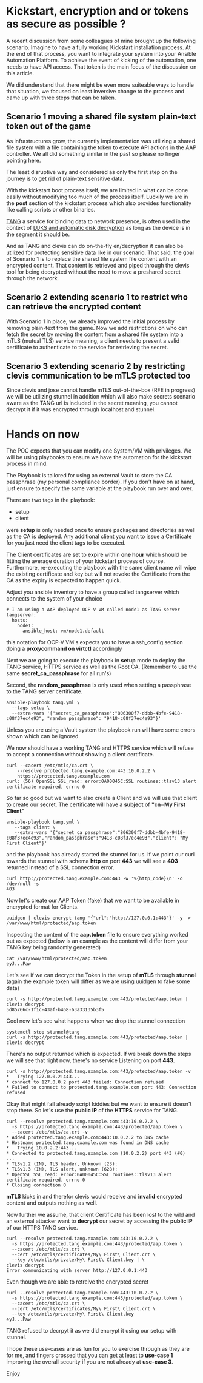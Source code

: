 # Kickstart, encryption and or tokens as secure as possible ?

A recent discussion from some colleagues of mine brought up the following scenario. Imagine to have a fully working Kickstart installation process. At the end of that process, you want to integrate your system into your Ansible Automation Platform. To achieve the event of kicking of the automation, one needs to have API access. That token is the main focus of the discussion on this article.

We did understand that there might be even more suiteable ways to handle that situation, we focused on least inversive change to the process and came up with three steps that can be taken.


## Scenario 1 moving a shared file system plain-text token out of the game
As infrastructures grow, the currently implementation was utilizing a shared file system with a file containing the token to execute API actions in the AAP controller. We all did something similar in the past so please no finger pointing here.

The least disruptive way and considered as only the first step on the journey is to get rid of plain-text sensitive data. 

With the kickstart boot process itself, we are limited in what can be done easily without modifying too much of the process itself. Luckily we are in the **post** section of the kickstart process which also provides functionality like calling scripts or other binaries.

[TANG](https://github.com/latchset/tang) a service for binding data to network presence, is often used in the context of [LUKS and automatic disk decryption](https://github.com/latchset/clevis?tab=readme-ov-file#clevis-configuration) as long as the device is in the segment it should be.

And as TANG and clevis can do on-the-fly en/decryption it can also be utilized for protecting sensitive data like in our scenario. That said, the goal of Scenario 1 is to replace the shared file system file content with an encrypted content. That content is retrieved and piped through the clevis tool for being decrypted without the need to move a preshared secret through the network.

## Scenario 2 extending scenario 1 to restrict who can retrieve the encrypted content 
With Scenario 1 in place, we already improved the initial process by removing plain-text from the game. Now we add restrictions on who can fetch the secret by moving the content from a shared file system into a mTLS (mutual TLS) service meaning, a client needs to present a valid certificate to authenticate to the service for retrieving the secret.

## Scenario 3 extending scenario 2 by restricting clevis communication to be mTLS protected too
Since clevis and jose cannot handle mTLS out-of-the-box (RFE in progress)  we will be utilizing stunnel in addition which will also make secrets scenario aware as the TANG url is included in the secret meaning, you cannot decrypt it if it was encrypted through localhost and stunnel.



# Hands on now 
The POC expects that you can modify one System/VM with privileges. We will be using playbooks to ensure we have the automation  for the kickstart process in mind.

The Playbook is tailored for using an external Vault to store the CA passphrase (my personal compliance border). If you don't have on at hand, just ensure to specify the same variable at the playbook run over and over.

There are two tags in the playbook:

* setup
* client

were **setup** is only needed once to ensure packages and directories as well as the CA is deployed. Any additional client you want to issue a Certificate for you just need the client tags to be executed.

The Client certificates are set to expire within **one hour** which should be fitting the average duration of your kickstart process of course. Furthermore, re-executing the playbook with the same client name will wipe the existing certificate and key but will not revoke the Certificate from the CA as the expiry is expected to happen quick.

Adjust you ansible inventory to have a group called tangserver which connects to the system of your choice 

```
# I am using a AAP deployed OCP-V VM called node1 as TANG server
tangserver:
  hosts:
    node1:
      ansible_host: vm/node1.default
```

this notation for OCP-V VM's expects you to have a ssh_config section doing a **proxycommand on virtctl** accordingly

Next we are going to execute the playbook in **setup** mode to deploy the TANG service, HTTPS service as well as the Root CA. (Remember to use the same **secret_ca_passphrase** for all run's)

Second, the **random_passphrase** is only used when setting a passphrase to the TANG server certificate.

```
ansible-playbook tang.yml \
  --tags setup \
  --extra-vars '{"secret_ca_passphrase":"806300f7-ddbb-4bfe-9418-c08f37ec4e93", "random_passphrase": "9418-c08f37ec4e93"}'
```

Unless you are using a Vault system the playbook run will have some errors shown which can be ignored.

We now should have a working TANG and HTTPS service which will refuse to accept a connection without showing a client certificate.

```
curl --cacert /etc/mtls/ca.crt \
    --resolve protected.tang.example.com:443:10.0.2.2 \
    https://protected.tang.example.com
curl: (56) OpenSSL SSL_read: error:0A00045C:SSL routines::tlsv13 alert certificate required, errno 0
```

So far so good but we want to also create a Client and we will use that client to create our secret. The certificate will have a **subject** of **"cn=My First Client"**

```
ansible-playbook tang.yml \
   --tags client \
   --extra-vars '{"secret_ca_passphrase":"806300f7-ddbb-4bfe-9418-c08f37ec4e93","random_passphrase":"9418-c08f37ec4e93","client": "My First Client"}'
```

and the playbook has already started the stunnel for us. If we point our curl towards the stunnel  with schema **http** on port **443** we will see a **403** returned instead of a SSL connection error.

```
curl http://protected.tang.example.com:443 -w '%{http_code}\n' -o /dev/null -s
403
```

Now let's create our AAP Token (fake) that we want to be available in encrypted format for Clients.

```
uuidgen | clevis encrypt tang '{"url":"http://127.0.0.1:443"}' -y  > /var/www/html/protected/aap.token
```

Inspecting the content of the **aap.token** file to ensure everything worked out as expected (below is an example as the content will differ from your TANG key being randomly generated)

```
cat /var/www/html/protected/aap.token
eyJ...Paw
```

Let's see if we can decrypt the Token in the setup of **mTLS** through **stunnel** (again the example token will differ as we are using uuidgen to fake some data)

```
curl -s http://protected.tang.example.com:443/protected/aap.token | clevis decrypt
5d85766c-1f1c-43af-b468-63a33135b3f5
```

Cool now let's see what happens when we drop the stunnel connection

```
systemctl stop stunnel@tang
curl -s http://protected.tang.example.com:443/protected/aap.token | clevis decrypt
```

There's no output returned which is expected. If we break down the steps we will see that right now, there's no service Listening on port **443**.

```
curl -s http://protected.tang.example.com:443/protected/aap.token -v
*   Trying 127.0.0.2:443...
* connect to 127.0.0.2 port 443 failed: Connection refused
* Failed to connect to protected.tang.example.com port 443: Connection refused
```

Okay that might fail already script kiddies but we want to ensure it doesn't stop there. So let's use the **public IP** of the **HTTPS** service for TANG.

```
curl --resolve protected.tang.example.com:443:10.0.2.2 \
  -s https://protected.tang.example.com:443/protected/aap.token \
  --cacert /etc/mtls/ca.crt -v
* Added protected.tang.example.com:443:10.0.2.2 to DNS cache
* Hostname protected.tang.example.com was found in DNS cache
*   Trying 10.0.2.2:443...
* Connected to protected.tang.example.com (10.0.2.2) port 443 (#0)
...
* TLSv1.2 (IN), TLS header, Unknown (23):
* TLSv1.3 (IN), TLS alert, unknown (628):
* OpenSSL SSL_read: error:0A00045C:SSL routines::tlsv13 alert certificate required, errno 0
* Closing connection 0
```

**mTLS** kicks in and therefor clevis would receive and **invalid** encrypted content and outputs nothing as well.

Now further we assume, that client Certificate has been lost to the wild and an external attacker want to **decrypt** our secret by accessing the **public IP** of  our HTTPS TANG service.

```
curl --resolve protected.tang.example.com:443:10.0.2.2 \
  -s https://protected.tang.example.com:443/protected/aap.token \
  --cacert /etc/mtls/ca.crt \
  --cert /etc/mtls/certificates/My\ First\ Client.crt \
  --key /etc/mtls/private/My\ First\ Client.key | \
clevis decrypt
Error communicating with server http://127.0.0.1:443
```

Even though we are able to retreive the encrypted secret

```
curl --resolve protected.tang.example.com:443:10.0.2.2 \
  -s https://protected.tang.example.com:443/protected/aap.token \
  --cacert /etc/mtls/ca.crt \
  --cert /etc/mtls/certificates/My\ First\ Client.crt \
  --key /etc/mtls/private/My\ First\ Client.key
eyJ...Paw
```

TANG refused to decrpyt it as we did encrypt it using our setup with stunnel.

I hope these use-cases are as fun for you to exercise through as they are for me, and fingers crossed that you can get at least to **use-case 1** improving the overall security if you are not already at **use-case 3**.

Enjoy
